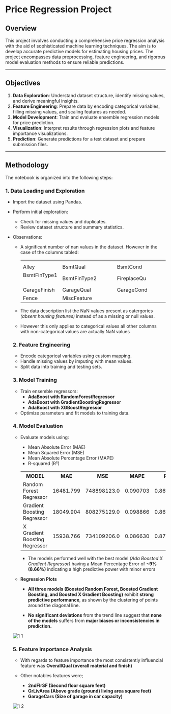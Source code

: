 # Price Regression Project

## Overview
This project involves conducting a comprehensive price regression analysis with the aid of sophisticated machine learning techniques. The aim is to develop accurate predictive models for estimating housing prices. The project encompasses data preprocessing, feature engineering, and rigorous model evaluation methods to ensure reliable predictions.

---

## Objectives
1. **Data Exploration**: Understand dataset structure, identify missing values, and derive meaningful insights.
2. **Feature Engineering**: Prepare data by encoding categorical variables, filling missing values, and scaling features as needed.
3. **Model Development**: Train and evaluate ensemble regression models for price prediction.
4. **Visualization**: Interpret results through regression plots and feature importance visualizations.
5. **Prediction**: Generate predictions for a test dataset and prepare submission files.

---

## Methodology
The notebook is organized into the following steps:

### 1. **Data Loading and Exploration**
- Import the dataset using Pandas.
- Perform initial exploration:
  - Check for missing values and duplicates.
  - Review dataset structure and summary statistics.
- Observations:
  - A significant number of nan values in the dataset. However in the case of the columns tabled: <p>

     <table align="center">
      <tr>
       <th></th>
       <th></th>
       <th></th>
       <th></th>
      </tr>
      <tr>
       <td>Alley</td>
       <td>BsmtQual</td>
       <td>BsmtCond</td>
       <td>BsmtExposure</td>
     </tr>
     <tr>
       <td>BsmtFinType1 &emsp;&emsp;&emsp;</td>
       <td>BsmtFinType2&emsp;&emsp;&emsp;</td>
       <td>FireplaceQu&emsp;&emsp;&emsp;</td>
       <td>GarageType&emsp;&emsp;&emsp;</td>
     </tr>
     <tr>
       <td>GarageFinish</td>
       <td>GarageQual</td>
       <td>GarageCond</td>
       <td>PoolQC</td>
     </tr>
     <tr>
       <td>Fence</td>
       <td>MiscFeature</td>
       <td></td>
       <td></td>
     </tr>
   </table>
  
- The data description list the NaN values present as catergories *(absent housing features)* instead of as a missing or null values.  
- However this only applies to categorical values all other columns with non-categorical values are actually NaN values

### 2. **Feature Engineering**
- Encode categorical variables using custom mapping.
- Handle missing values by imputing with mean values.
- Split data into training and testing sets.

### 3. **Model Training**
- Train ensemble regressors:
  - **AdaBoost with RandomForestRegressor**
  - **AdaBoost with GradientBoostingRegressor**
  - **AdaBoost with XGBoostRegressor**
- Optimize parameters and fit models to training data.

### 4. **Model Evaluation**
- Evaluate models using:
  - Mean Absolute Error (MAE)
  - Mean Squared Error (MSE)
  - Mean Absolute Percentage Error (MAPE)
  - R-squared (R²) <p>

   <table align="center">
     <tr>
       <th>MODEL</th>
       <th>MAE</th>
       <th>MSE</th>
       <th>MAPE</th>
       <th>R²</th>
     </tr>
     <tr>
       <td>Random Forest Regressor</td>
       <td align="center">16481.799</td>
       <td align="center">748898123.0</td>
       <td align="center">0.090703</td>
       <td align="center">0.865105</td>
     </tr>
     <tr>
       <td>Gradient Boosting Regressor</td>
       <td align="center">18049.904</td>
       <td align="center">808275129.0</td>
       <td align="center">0.098866</td>
       <td align="center">0.867677</td>
     </tr>
     <tr>
       <td>X Gradient Boosting Regressor</td>
       <td align="center">15938.766</td>
       <td align="center">734109206.0</td>
       <td align="center">0.086630</td>
       <td align="center">0.870763</td>
     </tr>
   </table> <p>
  
  - The models performed well with the best model *(Ada Boosted X Gradient Regressor)* having a Mean Percentage Error of **~9% (8.66%)** indicating a high predictive power with minor errors

- **Regression Plots**
   - **All three models (Boosted Random Forest, Boosted Gradient Boosting, and Boosted X Gradient Boosting)** exhibit **strong predictive performance**, as shown by the clustering of points around the diagonal line.

   - **No significant deviations** from the trend line suggest that **none of the models** suffers from **major biases or inconsistencies in prediction.**

 ![1 1](https://github.com/user-attachments/assets/4c86ade3-b448-4d64-ad72-4d3e80f80215)


### 5. **Feature Importance Analysis**
- With regards to feature importance the most consistently influencial feature was **OverallQual (overall material and finish)**  

- Other notables features were;  
    - **2ndFlrSF (Second floor square feet)**  
    - **GrLivArea (Above grade (ground) living area square feet)**  
    - **GarageCars (Size of garage in car capacity)**  

 ![1 2](https://github.com/user-attachments/assets/2b81ce05-e410-438f-8727-0f5a833670ac)
 
